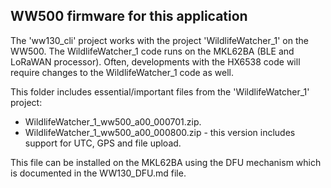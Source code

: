 ## WW500 firmware for this application

The 'ww130_cli' project works with the project 'WildlifeWatcher_1' on the WW500. The WildlifeWatcher_1 code
runs on the MKL62BA (BLE and LoRaWAN processor). Often, developments with the 
HX6538 code will require changes to the WildlifeWatcher_1 code as well.

This folder includes essential/important files from the 'WildlifeWatcher_1' project:

- WildlifeWatcher_1_ww500_a00_000701.zip. 
- WildlifeWatcher_1_ww500_a00_000800.zip - this version includes support for UTC, GPS and file upload. 

This file can be installed on the MKL62BA using the DFU mechanism which is documented in the WW130_DFU.md file.






